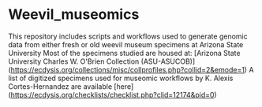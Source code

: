 # Weevil_museomics
This repository includes scripts and workflows used to generate genomic data from either fresh or old weevil museum specimens at Arizona State University
Most of the specimens studied are housed at: [Arizona State University Charles W. O'Brien Collection (ASU-ASUCOB)] (https://ecdysis.org/collections/misc/collprofiles.php?collid=2&emode=1)
A list of digitized specimens used for museomic workflows by K. Alexis Cortes-Hernandez are available [here] (https://ecdysis.org/checklists/checklist.php?clid=12174&pid=0)
